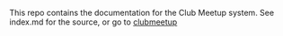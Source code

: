 This repo contains the documentation for the Club Meetup system. See index.md for the source, or go to [clubmeetup](https://clubmeetup.github.io/)

